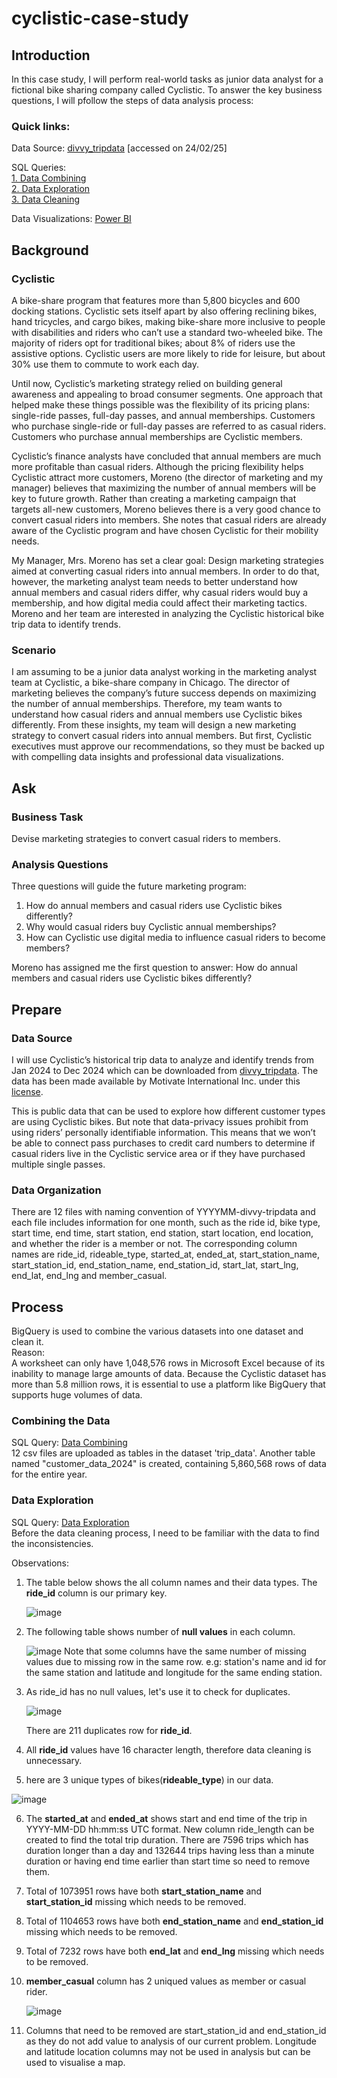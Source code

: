 # cyclistic-case-study
## Introduction
In this case study, I will perform real-world tasks as junior data analyst for a fictional bike sharing company called Cyclistic. To answer the key business questions, I will pfollow the steps of data analysis process:
### Quick links:
Data Source: [divvy_tripdata](https://divvy-tripdata.s3.amazonaws.com/index.html) [accessed on 24/02/25]  

SQL Queries:  
[1. Data Combining](https://github.com/wifaqmn/cyclistic-case-study/blob/main/1_data_combination.sql)  
[2. Data Exploration](https://github.com/wifaqmn/cyclistic-case-study/blob/main/2_data_exploration.sql)  
[3. Data Cleaning](https://github.com/wifaqmn/cyclistic-case-study/blob/main/3_data_cleaning.sql)  

Data Visualizations: [Power BI]()

## Background
### Cyclistic
A bike-share program that features more than 5,800 bicycles and 600 docking stations. Cyclistic sets itself apart by also offering reclining bikes, hand tricycles, and cargo bikes, making bike-share more inclusive to people with disabilities and riders who can’t use a standard two-wheeled bike. The majority of riders opt for traditional bikes; about 8% of riders use the assistive options. Cyclistic users are more likely to ride for leisure, but about 30% use them to commute to work each day.   
  
Until now, Cyclistic’s marketing strategy relied on building general awareness and appealing to broad consumer segments. One approach that helped make these things possible was the flexibility of its pricing plans: single-ride passes, full-day passes, and annual memberships. Customers who purchase single-ride or full-day passes are referred to as casual riders. Customers who purchase annual memberships are Cyclistic members.  
  
Cyclistic’s finance analysts have concluded that annual members are much more profitable than casual riders. Although the pricing flexibility helps Cyclistic attract more customers, Moreno (the director of marketing and my manager) believes that maximizing the number of annual members will be key to future growth. Rather than creating a marketing campaign that targets all-new customers, Moreno believes there is a very good chance to convert casual riders into members. She notes that casual riders are already aware of the Cyclistic program and have chosen Cyclistic for their mobility needs.  

My Manager, Mrs. Moreno has set a clear goal: Design marketing strategies aimed at converting casual riders into annual members. In order to do that, however, the marketing analyst team needs to better understand how annual members and casual riders differ, why casual riders would buy a membership, and how digital media could affect their marketing tactics. Moreno and her team are interested in analyzing the Cyclistic historical bike trip data to identify trends.  

### Scenario
I am assuming to be a junior data analyst working in the marketing analyst team at Cyclistic, a bike-share company in Chicago. The director of marketing believes the company’s future success depends on maximizing the number of annual memberships. Therefore, my team wants to understand how casual riders and annual members use Cyclistic bikes differently. From these insights, my team will design a new marketing strategy to convert casual riders into annual members. But first, Cyclistic executives must approve our recommendations, so they must be backed up with compelling data insights and professional data visualizations.

## Ask
### Business Task
Devise marketing strategies to convert casual riders to members.
### Analysis Questions
Three questions will guide the future marketing program:  
1. How do annual members and casual riders use Cyclistic bikes differently?  
2. Why would casual riders buy Cyclistic annual memberships?  
3. How can Cyclistic use digital media to influence casual riders to become members?  

Moreno has assigned me the first question to answer: How do annual members and casual riders use Cyclistic bikes differently?
## Prepare
### Data Source
I will use Cyclistic’s historical trip data to analyze and identify trends from Jan 2024 to Dec 2024 which can be downloaded from [divvy_tripdata](https://divvy-tripdata.s3.amazonaws.com/index.html). The data has been made available by Motivate International Inc. under this [license](https://www.divvybikes.com/data-license-agreement).  
  
This is public data that can be used to explore how different customer types are using Cyclistic bikes. But note that data-privacy issues prohibit from using riders’ personally identifiable information. This means that we won’t be able to connect pass purchases to credit card numbers to determine if casual riders live in the Cyclistic service area or if they have purchased multiple single passes.
### Data Organization
There are 12 files with naming convention of YYYYMM-divvy-tripdata and each file includes information for one month, such as the ride id, bike type, start time, end time, start station, end station, start location, end location, and whether the rider is a member or not. The corresponding column names are ride_id, rideable_type, started_at, ended_at, start_station_name, start_station_id, end_station_name, end_station_id, start_lat, start_lng, end_lat, end_lng and member_casual.

## Process
BigQuery is used to combine the various datasets into one dataset and clean it.    
Reason:  
A worksheet can only have 1,048,576 rows in Microsoft Excel because of its inability to manage large amounts of data. Because the Cyclistic dataset has more than 5.8 million rows, it is essential to use a platform like BigQuery that supports huge volumes of data.
### Combining the Data
SQL Query: [Data Combining](https://github.com/wifaqmn/cyclistic-case-study/blob/main/1_data_combination.sql)  
12 csv files are uploaded as tables in the dataset 'trip_data'. Another table named "customer_data_2024" is created, containing 5,860,568 rows of data for the entire year. 
### Data Exploration


SQL Query: [Data Exploration](https://github.com/wifaqmn/cyclistic-case-study/blob/main/2_data_exploration.sql)  
Before the data cleaning process, I need to be familiar with the data to find the inconsistencies.

Observations:
1. The table below shows the all column names and their data types. The __ride_id__ column is our primary key.

    ![image](https://github.com/wifaqmn/imagecontent/blob/main/a.jpeg)

2. The following table shows number of __null values__ in each column.  
   
    ![image](https://github.com/wifaqmn/imagecontent/blob/main/b.jpeg)
   Note that some columns have the same number of missing values due to missing row in the same row. e.g: station's name and id for the same station and latitude and longitude for the same ending station.
 
3. As ride_id has no null values, let's use it to check for duplicates.

   ![image](https://github.com/wifaqmn/imagecontent/blob/main/c.jpeg)

   There are 211 duplicates row for __ride_id__.

4. All __ride_id__ values have 16 character length, therefore data cleaning is unnecessary.
5. here are 3 unique types of bikes(__rideable_type__) in our data.
   
![image](https://github.com/wifaqmn/imagecontent/blob/main/d.jpeg)

6. The __started_at__ and __ended_at__ shows start and end time of the trip in YYYY-MM-DD hh:mm:ss UTC format. New column ride_length can be created to find the total trip duration. There are 7596 trips which has duration longer than a day and 132644 trips having less than a minute duration or having end time earlier than start time so need to remove them.
7. Total of 1073951 rows have both __start_station_name__ and __start_station_id__ missing which needs to be removed.  
8. Total of 1104653 rows have both __end_station_name__ and __end_station_id__ missing which needs to be removed.
9. Total of 7232 rows have both __end_lat__ and __end_lng__ missing which needs to be removed.
10. __member_casual__ column has 2 uniqued values as member or casual rider.

    ![image](https://github.com/wifaqmn/imagecontent/blob/main/e.jpeg)

11. Columns that need to be removed are start_station_id and end_station_id as they do not add value to analysis of our current problem. Longitude and latitude location columns may not be used in analysis but can be used to visualise a map.
